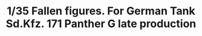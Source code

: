 ---
layout: product
title: "1/35 Fallen figures. For German Tank Sd.Kfz. 171 Panther G late production"
price: "5500" 
desc: "Maketa"
img_path: "/assets/img/OM35001.jpg"
brand: "N/A"
available: false
special_offer: false
new: false
soon: false
cat: "010000"
subcat: "010800"
subsubcat: "0N/A"
sifra: "OM35001"
---